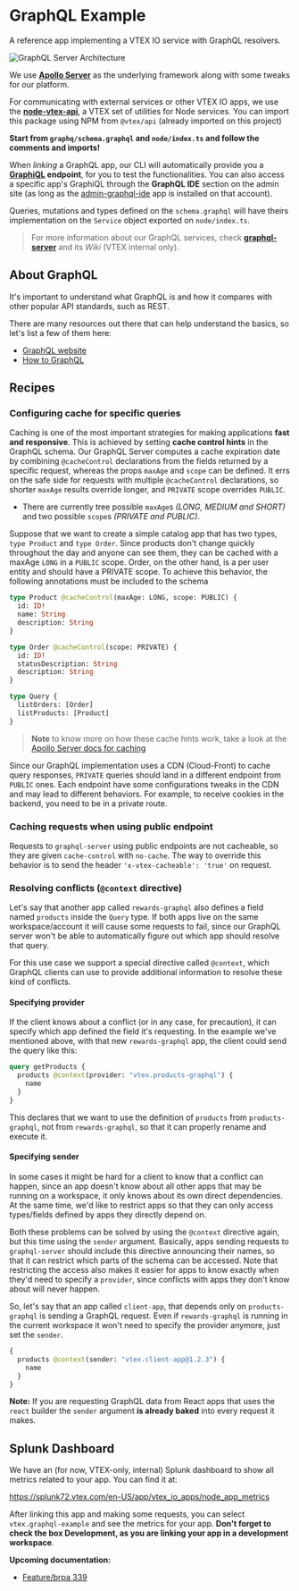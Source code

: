 # GraphQL Example

A reference app implementing a VTEX IO service with GraphQL resolvers.

![GraphQL Server Architecture](https://user-images.githubusercontent.com/18706156/77382285-bf2d6c80-6d5e-11ea-9f39-2c30b3ec3672.jpg)

We use [**Apollo Server**](https://www.apollographql.com/docs/apollo-server/) as the underlying framework along with some tweaks for our platform.

For communicating with external services or other VTEX IO apps, we use the [**node-vtex-api**](https://github.com/vtex/node-vtex-api), a VTEX set of utilities for Node services. You can import this package using NPM from `@vtex/api` (already imported on this project)

**Start from `graphq/schema.graphql` and `node/index.ts` and follow the comments and imports!**

When _linking_ a GraphQL app, our CLI will automatically provide you a **[GraphiQL](https://github.com/graphql/graphiql) endpoint**, for you to test the functionalities. You can also access a specific app's GraphiQL through the **GraphQL IDE** section on the admin site (as long as the [admin-graphql-ide](https://github.com/vtex-apps/admin-graphql-ide) app is installed on that account).

Queries, mutations and types defined on the `schema.graphql` will have theirs implementation on the `Service` object exported on `node/index.ts`.

> For more information about our GraphQL services, check [**graphql-server**](https://github.com/vtex/graphql-server) and its _Wiki_ (VTEX internal only).

## About GraphQL

It's important to  understand what GraphQL is and how it compares with other popular API standards, such as REST.

There are many resources out there that can help understand the basics, so let's list a few of them here:

-   [GraphQL website](http://graphql.org/learn/)
-   [How to GraphQL](https://www.howtographql.com/basics/1-graphql-is-the-better-rest/)

## Recipes

### Configuring cache for specific queries
Caching is one of the most important strategies for making applications **fast and responsive**. This is achieved by setting **cache control hints** in the GraphQL schema. Our GraphQL Server computes a cache expiration date by combining `@cacheControl` declarations from the fields returned by a specific request, whereas the props `maxAge` and `scope` can be defined. It errs on the safe side for requests with multiple `@cacheControl` declarations, so shorter `maxAge` results override longer, and `PRIVATE` scope overrides `PUBLIC`.

- There are currently tree possible `maxAge`s _(LONG, MEDIUM and SHORT)_ and two possible `scope`s _(PRIVATE and PUBLIC)_.

Suppose that we want to create a simple catalog app that has two types, `type Product` and `type Order`. Since products don't change quickly throughout the day and anyone can see them, they can be cached with a maxAge `LONG` in a `PUBLIC` scope. Order, on the other hand, is a per user entity and should have a PRIVATE scope. To achieve this behavior, the following annotations must be included to the schema

```graphql
type Product @cacheControl(maxAge: LONG, scope: PUBLIC) {
  id: ID!
  name: String
  description: String
}

type Order @cacheControl(scope: PRIVATE) {
  id: ID!
  statusDescription: String
  description: String
}

type Query {
  listOrders: [Order]
  listProducts: [Product]
}
```

> **Note** to know more on how these cache hints work, take a look at the [Apollo Server docs for caching](https://www.apollographql.com/docs/apollo-server/performance/caching/) 

Since our GraphQL implementation uses a CDN (Cloud-Front) to cache query responses, `PRIVATE` queries should land in a different endpoint from `PUBLIC` ones. Each endpoint have some configurations tweaks in the CDN and may lead to different behaviors. For example, to receive cookies in the backend, you need to be in a private route.

### Caching requests when using public endpoint

Requests to `graphql-server` using public endpoints are not cacheable, so they are given `cache-control` with `no-cache`. The way to override this behavior is to send the header `'x-vtex-cacheable': 'true'` on request.

### Resolving conflicts (`@context` directive)

Let's say that another app called `rewards-graphql` also defines a field named `products` inside the `Query` type. If both apps live on the same workspace/account it will cause some requests to fail, since our GraphQL server won't be able to automatically figure out which app should resolve that query.

For this use case we support a special directive called `@context`, which GraphQL clients can use to provide additional information to resolve these kind of conflicts.

#### Specifying provider

If the client knows about a conflict (or in any case, for precaution), it can specify which app defined the field it's requesting. In the example we've mentioned above, with that new `rewards-graphql` app, the client could send the query like this:

```graphql
query getProducts {
  products @context(provider: "vtex.products-graphql") {
    name
  }
}
```

This declares that we want to use the definition of `products` from `products-graphql`, not from `rewards-graphql`, so that it can properly rename and execute it.

#### Specifying sender

In some cases it might be hard for a client to know that a conflict can happen, since an app doesn't know about all other apps that may be running on a workspace, it only knows about its own direct dependencies. At the same time, we'd like to restrict apps so that they can only access types/fields defined by apps they directly depend on.

Both these problems can be solved by using the `@context` directive again, but this time using the `sender` argument. Basically, apps sending requests to `graphql-server` should include this directive announcing their names, so that it can restrict which parts of the schema can be accessed. Note that restricting the access also makes it easier for apps to know exactly when they'd need to specify a `provider`, since conflicts with apps they don't know about will never happen.

So, let's say that an app called `client-app`, that depends only on `products-graphql` is sending a GraphQL request. Even if `rewards-graphql` is running in the current workspace it won't need to specify the provider anymore, just set the `sender`. 

```graphql
{
  products @context(sender: "vtex.client-app@1.2.3") {
    name
  }
}
```

**Note:** If you are requesting GraphQL data from React apps that uses the `react` builder the `sender` argument **is already baked** into every request it makes.

## Splunk Dashboard

We have an (for now, VTEX-only, internal) Splunk dashboard to show all metrics related to your app. You can find it at:

https://splunk72.vtex.com/en-US/app/vtex_io_apps/node_app_metrics

After linking this app and making some requests, you can select `vtex.graphql-example` and see the metrics for your app. **Don't forget to check the box Development, as you are linking your app in a development workspace**.


**Upcoming documentation:**

 - [Feature/brpa 339](https://github.com/vtex-apps/buybox-graphql/pull/2)